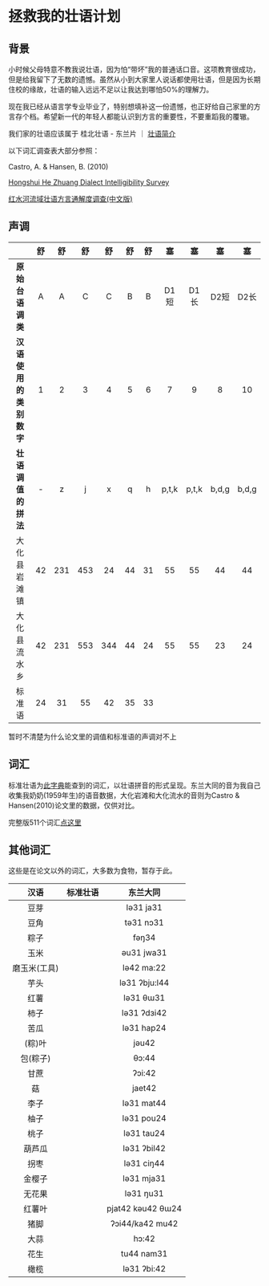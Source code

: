 # 拯救我的壮语计划

## 背景
小时候父母特意不教我说壮语，因为怕“带坏”我的普通话口音。这项教育很成功，但是给我留下了无数的遗憾。虽然从小到大家里人说话都使用壮语，但是因为长期住校的缘故，壮语的输入远远不足以让我达到哪怕50%的理解力。

现在我已经从语言学专业毕业了，特别想填补这一份遗憾，也正好给自己家里的方言存个档。希望新一代的年轻人都能认识到方言的重要性，不要重蹈我的覆辙。

我们家的壮语应该属于 桂北壮语 - 东兰片 ｜ [壮语简介](https://zh.wikipedia.org/wiki/壮语)

以下词汇调查表大部分参照：

Castro, A. & Hansen, B. (2010)

[Hongshui He Zhuang Dialect Intelligibility Survey](https://www.researchgate.net/publication/259470013_Hongshui_He_Zhuang_dialect_intelligibility_survey)

[红水河流域壮语方言通解度调查(中文版)](https://www.sil.org/system/files/reapdata/14/30/76/143076809909369929440550250489014050575/silesr2010_025_Chinese.pdf)


## 声调
|  | 舒 | 舒 | 舒 | 舒 | 舒 | 舒 | 塞 | 塞 | 塞 | 塞 |
| :---: | :---: | :---: | :---: | :---: | :---: | :---: | :---: | :---: | :--: | :---: |
| **原始台语调类** | A | A | C | C | B | B | D1短 | D1长 | D2短 | D2长 |
| **汉语使用的类别数字** | 1 | 2 | 3 | 4 | 5 | 6 | 7 | 9 | 8 | 10 |
| **壮语调值的拼法** | - | z | j | x | q | h | p,t,k | p,t,k | b,d,g | b,d,g |
| 大化县岩滩镇 | 42 | 231 | 453 | 24 | 44 | 31 | 55 | 55 | 44 | 44 |
| 大化县流水乡 | 42 | 231 | 553 | 344 | 44 | 24 | 55 | 55 | 23 | 24 |
| 标准语 | 24 | 31 | 55 | 42 | 35 | 33 |  |  |  |  |

暂时不清楚为什么论文里的调值和标准语的声调对不上


## 词汇
标准壮语为[此字典](http://www.jiu60.com/hoiz/hing.asp)能查到的词汇，以壮语拼音的形式呈现。东兰大同的音为我自己收集我奶奶(1959年生)的语音数据，大化岩滩和大化流水的音则为Castro & Hansen(2010)论文里的数据，仅供对比。

完整版511个词汇[点这里](https://yqq-0312.github.io/savemyzhuang/)


## 其他词汇
这些是在论文以外的词汇，大多数为食物，暂存于此。

| 汉语 | 标准壮语 | 东兰大同 |
| :---: | :---: | :----: |
| 豆芽 |  | lə31 ja31 |  
| 豆角 |  | tə31 nɔ31 |
| 粽子 |  | fəŋ34  |
| 玉米 |  | əu31 jwa31  |
| 磨玉米(工具) |  | lə42 ma:22 |
| 芋头 |  | lə31 ʔbju:l44 |
| 红薯 |  | lə31 θɯ31  |
| 柿子 |  | lə31 ʔdɜi42  |
| 苦瓜 |  | lə31 hap24  |
| (粽)叶 |  | jəu42  |
| 包(粽子) |  | θɔ:44  |
| 甘蔗 |  | ʔɔi:42  |
| 菇 |  | jaet42 |
| 李子 |   | lə31 mat44 |
| 柚子 |   | lə31 pou24 |
| 桃子 |   | lə31 tau24 |
| 葫芦瓜 |   | lə31 ʔbil42 |
| 拐枣 |   | lə31 ciŋ44 |
| 金樱子 |   | lə31 mja31 |
| 无花果 |   | lə31 ŋu31 |
| 红薯叶 |   | pjat42 kəu42 θɯ24 |
| 猪脚 |   | ʔɔi44/ka42 mu42 |
| 大蒜 |   | hɔ:42 |
| 花生 |   | tu44 nam31 |
| 橄榄 |   | lə31 ʔbi:42 |
